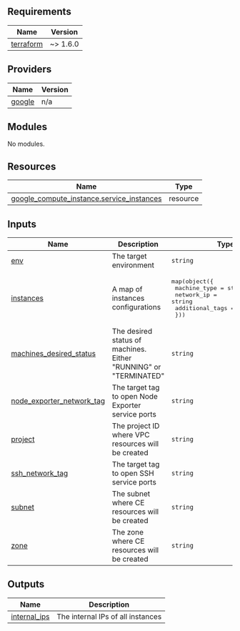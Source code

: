 ## Requirements

| Name | Version |
|------|---------|
| <a name="requirement_terraform"></a> [terraform](#requirement\_terraform) | ~> 1.6.0 |

## Providers

| Name | Version |
|------|---------|
| <a name="provider_google"></a> [google](#provider\_google) | n/a |

## Modules

No modules.

## Resources

| Name | Type |
|------|------|
| [google_compute_instance.service_instances](https://registry.terraform.io/providers/hashicorp/google/latest/docs/resources/compute_instance) | resource |

## Inputs

| Name | Description | Type | Default | Required |
|------|-------------|------|---------|:--------:|
| <a name="input_env"></a> [env](#input\_env) | The target environment | `string` | n/a | yes |
| <a name="input_instances"></a> [instances](#input\_instances) | A map of instances configurations | <pre>map(object({<br>    machine_type    = string<br>    network_ip      = string<br>    additional_tags = list(string)<br>  }))</pre> | n/a | yes |
| <a name="input_machines_desired_status"></a> [machines\_desired\_status](#input\_machines\_desired\_status) | The desired status of machines. Either "RUNNING" or "TERMINATED" | `string` | `"RUNNING"` | no |
| <a name="input_node_exporter_network_tag"></a> [node\_exporter\_network\_tag](#input\_node\_exporter\_network\_tag) | The target tag to open Node Exporter service ports | `string` | n/a | yes |
| <a name="input_project"></a> [project](#input\_project) | The project ID where VPC resources will be created | `string` | n/a | yes |
| <a name="input_ssh_network_tag"></a> [ssh\_network\_tag](#input\_ssh\_network\_tag) | The target tag to open SSH service ports | `string` | n/a | yes |
| <a name="input_subnet"></a> [subnet](#input\_subnet) | The subnet where CE resources will be created | `string` | n/a | yes |
| <a name="input_zone"></a> [zone](#input\_zone) | The zone where CE resources will be created | `string` | n/a | yes |

## Outputs

| Name | Description |
|------|-------------|
| <a name="output_internal_ips"></a> [internal\_ips](#output\_internal\_ips) | The internal IPs of all instances |
